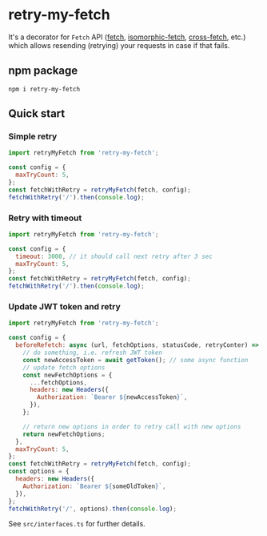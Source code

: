 # retry-my-fetch

It's a decorator for `Fetch` API ([fetch](https://fetch.spec.whatwg.org/), [isomorphic-fetch](https://github.com/matthew-andrews/isomorphic-fetch), [cross-fetch](https://github.com/lquixada/cross-fetch), etc.) which allows resending (retrying) your requests in case if that fails.

## npm package

```console
npm i retry-my-fetch
```

## Quick start

### Simple retry

```js
import retryMyFetch from 'retry-my-fetch';

const config = {
  maxTryCount: 5,
};
const fetchWithRetry = retryMyFetch(fetch, config);
fetchWithRetry('/').then(console.log);
```

### Retry with timeout

```js
import retryMyFetch from 'retry-my-fetch';

const config = {
  timeout: 3000, // it should call next retry after 3 sec
  maxTryCount: 5,
};
const fetchWithRetry = retryMyFetch(fetch, config);
fetchWithRetry('/').then(console.log);
```

### Update JWT token and retry

```js
import retryMyFetch from 'retry-my-fetch';

const config = {
  beforeRefetch: async (url, fetchOptions, statusCode, retryConter) => {
    // do something, i.e. refresh JWT token
    const newAccessToken = await getToken(); // some async function
    // update fetch options
    const newFetchOptions = {
      ...fetchOptions,
      headers: new Headers({
        Authorization: `Bearer ${newAccessToken}`,
      }),
    };

    // return new options in order to retry call with new options
    return newFetchOptions;
  },
  maxTryCount: 5,
};
const fetchWithRetry = retryMyFetch(fetch, config);
const options = {
  headers: new Headers({
    Authorization: `Bearer ${someOldToken}`,
  }),
};
fetchWithRetry('/', options).then(console.log);
```

See `src/interfaces.ts` for further details.
